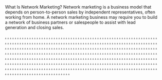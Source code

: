 What Is Network Marketing? Network marketing is a business model that depends on person-to-person sales by independent representatives, often working from home. A network marketing business may require you to build a network of business partners or salespeople to assist with lead generation and closing sales.

<a href="https://jusi3597.weebly.com">.</a>
<a href="https://jusi3598.weebly.com">.</a>
<a href="https://jusi3599.weebly.com">.</a>
<a href="https://jiusi241.weebly.com">.</a>
<a href="https://jus3601.weebly.com">.</a>
<a href="https://jusi3602.weebly.com">.</a>
<a href="https://jusi3603.weebly.com">.</a>
<a href="https://jusi3604.weebly.com">.</a>
<a href="https://jusi3605.weebly.com">.</a>
<a href="https://jusi3606.weebly.com">.</a>
<a href="https://jusi3607.weebly.com">.</a>
<a href="https://jusi3608.weebly.com">.</a>
<a href="https://jusi3609.weebly.com">.</a>
<a href="https://jiusi235.weebly.com">.</a>
<a href="https://jusi3611.weebly.com">.</a>
<a href="https://jusi3612.weebly.com">.</a>
<a href="https://jusi3613.weebly.com">.</a>
<a href="https://jusi3614.weebly.com">.</a>
<a href="https://jusi3615.weebly.com">.</a>
<a href="https://jusi3616.weebly.com">.</a>
<a href="https://jusi3617.weebly.com">.</a>
<a href="https://jusi3618.weebly.com">.</a>
<a href="https://jusi3619.weebly.com">.</a>
<a href="https://jiusi236.weebly.com">.</a>
<a href="https://jusi3621.weebly.com">.</a>
<a href="https://jusi3622.weebly.com">.</a>
<a href="https://jusi3623.weebly.com">.</a>
<a href="https://jusi3624.weebly.com">.</a>
<a href="https://jusi3625.weebly.com">.</a>
<a href="https://jusi3626.weebly.com">.</a>
<a href="https://jusi3627.weebly.com">.</a>
<a href="https://jusi3628.weebly.com">.</a>
<a href="https://jusi3629.weebly.com">.</a>
<a href="https://jiusi237.weebly.com">.</a>
<a href="https://jusi3631.weebly.com">.</a>
<a href="https://jusi3632.weebly.com">.</a>
<a href="https://jusi3633.weebly.com">.</a>
<a href="https://jusi3634.weebly.com">.</a>
<a href="https://jusi3635.weebly.com">.</a>
<a href="https://jusi3636.weebly.com">.</a>
<a href="https://jusi3637.weebly.com">.</a>
<a href="https://jusi3638.weebly.com">.</a>
<a href="https://jusi3639.weebly.com">.</a>
<a href="https://jiusi238.weebly.com">.</a>
<a href="https://jusi3641.weebly.com">.</a>
<a href="https://jusi3642.weebly.com">.</a>
<a href="https://jusi3643.weebly.com">.</a>
<a href="https://jusi3644.weebly.com">.</a>
<a href="https://jusi3645.weebly.com">.</a>
<a href="https://jusi3646.weebly.com">.</a>
<a href="https://jusi3647.weebly.com">.</a>
<a href="https://jusi3648.weebly.com">.</a>
<a href="https://jusi3649.weebly.com">.</a>
<a href="https://jiusi242.weebly.com">.</a>
<a href="https://jusi3651.weebly.com">.</a>
<a href="https://jusi3652.weebly.com">.</a>
<a href="https://jusi3653.weebly.com">.</a>
<a href="https://jusi3654.weebly.com">.</a>
<a href="https://jusi3655.weebly.com">.</a>
<a href="https://jusi3656.weebly.com">.</a>
<a href="https://jusi3657.weebly.com">.</a>
<a href="https://jusi3658.weebly.com">.</a>
<a href="https://jusi3659.weebly.com">.</a>
<a href="https://jiusi243.weebly.com">.</a>
<a href="https://jusi3661.weebly.com">.</a>
<a href="https://jusi3662.weebly.com">.</a>
<a href="https://jusi3663.weebly.com">.</a>
<a href="https://jusi3664.weebly.com">.</a>
<a href="https://jusi3665.weebly.com">.</a>
<a href="https://jusi3666.weebly.com">.</a>
<a href="https://jusi3667.weebly.com">.</a>
<a href="https://jusi3668.weebly.com">.</a>
<a href="https://jusi3669.weebly.com">.</a>
<a href="https://jiusi244.weebly.com">.</a>
<a href="https://jusi3671.weebly.com">.</a>
<a href="https://jusi3672.weebly.com">.</a>
<a href="https://jusi3673.weebly.com">.</a>
<a href="https://jusi3674.weebly.com">.</a>
<a href="https://jusi3675.weebly.com">.</a>
<a href="https://jusi3676.weebly.com">.</a>
<a href="https://jusi3677.weebly.com">.</a>
<a href="https://jusi3678.weebly.com">.</a>
<a href="https://jusi3679.weebly.com">.</a>
<a href="https://jiusi245.weebly.com">.</a>
<a href="https://jusi3681.weebly.com">.</a>
<a href="https://jusi3682.weebly.com">.</a>
<a href="https://jusi3683.weebly.com">.</a>
<a href="https://jusi3684.weebly.com">.</a>
<a href="https://jusi3685.weebly.com">.</a>
<a href="https://jusi3686.weebly.com">.</a>
<a href="https://jusi3687.weebly.com">.</a>
<a href="https://jusi3688.weebly.com">.</a>
<a href="https://jusi3689.weebly.com">.</a>
<a href="https://jiusi246.weebly.com">.</a>
<a href="https://jusi3691.weebly.com">.</a>
<a href="https://jusi3692.weebly.com">.</a>
<a href="https://jusi3693.weebly.com">.</a>
<a href="https://jusi3694.weebly.com">.</a>
<a href="https://jusi3695.weebly.com">.</a>
<a href="https://jusi3696.weebly.com">.</a>
<a href="https://jusi3697.weebly.com">.</a>
<a href="https://jusi3698.weebly.com">.</a>
<a href="https://jusi3699.weebly.com">.</a>
<a href="https://jiusi247.weebly.com">.</a>
<a href="https://jusi3701.weebly.com">.</a>
<a href="https://jusi3702.weebly.com">.</a>
<a href="https://jusi3703.weebly.com">.</a>
<a href="https://jusi3704.weebly.com">.</a>
<a href="https://jusi3705.weebly.com">.</a>
<a href="https://jusi3706.weebly.com">.</a>
<a href="https://jusi3707.weebly.com">.</a>
<a href="https://jusi3708.weebly.com">.</a>
<a href="https://jusi3709.weebly.com">.</a>
<a href="https://jiusi248.weebly.com">.</a>
<a href="https://jusi3711.weebly.com">.</a>
<a href="https://jusi3712.weebly.com">.</a>
<a href="https://jusi3713.weebly.com">.</a>
<a href="https://jusi3714.weebly.com">.</a>
<a href="https://jusi3715.weebly.com">.</a>
<a href="https://jusi3716.weebly.com">.</a>
<a href="https://jusi3717.weebly.com">.</a>
<a href="https://jusi3718.weebly.com">.</a>
<a href="https://jusi3719.weebly.com">.</a>
<a href="https://jiusi249.weebly.com">.</a>
<a href="https://jusi3721.weebly.com">.</a>
<a href="https://jusi3722.weebly.com">.</a>
<a href="https://jusi3723.weebly.com">.</a>
<a href="https://jusi3724.weebly.com">.</a>
<a href="https://jusi3725.weebly.com">.</a>
<a href="https://jusi3726.weebly.com">.</a>
<a href="https://jusi3727.weebly.com">.</a>
<a href="https://jusi3728.weebly.com">.</a>
<a href="https://jusi3729.weebly.com">.</a>
<a href="https://jiusi250.weebly.com">.</a>
<a href="https://jusi3731.weebly.com">.</a>
<a href="https://jusi3732.weebly.com">.</a>
<a href="https://jusi3733.weebly.com">.</a>
<a href="https://jusi3734.weebly.com">.</a>
<a href="https://jusi3735.weebly.com">.</a>
<a href="https://jusi3736.weebly.com">.</a>
<a href="https://jusi3737.weebly.com">.</a>
<a href="https://jusi3738.weebly.com">.</a>
<a href="https://jusi3739.weebly.com">.</a>
<a href="https://jiusi251.weebly.com">.</a>
<a href="https://jusi3741.weebly.com">.</a>
<a href="https://jusi3742.weebly.com">.</a>
<a href="https://jusi3743.weebly.com">.</a>
<a href="https://jusi3744.weebly.com">.</a>
<a href="https://jusi3745.weebly.com">.</a>
<a href="https://jusi3746.weebly.com">.</a>
<a href="https://jusi3747.weebly.com">.</a>
<a href="https://jusi3748.weebly.com">.</a>
<a href="https://jusi3749.weebly.com">.</a>
<a href="https://jiusi252.weebly.com">.</a>
<a href="https://jusi3751.weebly.com">.</a>
<a href="https://jusi3752.weebly.com">.</a>
<a href="https://jusi3753.weebly.com">.</a>
<a href="https://jusi3754.weebly.com">.</a>
<a href="https://jusi3755.weebly.com">.</a>
<a href="https://jusi3756.weebly.com">.</a>
<a href="https://jusi3757.weebly.com">.</a>
<a href="https://jusi3758.weebly.com">.</a>
<a href="https://jusi3759.weebly.com">.</a>
<a href="https://jiusi253.weebly.com">.</a>
<a href="https://jusi3761.weebly.com">.</a>
<a href="https://jusi3762.weebly.com">.</a>
<a href="https://jusi3763.weebly.com">.</a>
<a href="https://jusi3764.weebly.com">.</a>
<a href="https://jusi3765.weebly.com">.</a>
<a href="https://jusi3766.weebly.com">.</a>
<a href="https://jusi3767.weebly.com">.</a>
<a href="https://jusi3768.weebly.com">.</a>
<a href="https://jusi3769.weebly.com">.</a>
<a href="https://jiusi254.weebly.com">.</a>
<a href="https://jusi3771.weebly.com">.</a>
<a href="https://jusi3772.weebly.com">.</a>
<a href="https://jusi3773.weebly.com">.</a>
<a href="https://jusi3774.weebly.com">.</a>
<a href="https://jusi3775.weebly.com">.</a>
<a href="https://jusi3776.weebly.com">.</a>
<a href="https://jusi3777.weebly.com">.</a>
<a href="https://jusi3778.weebly.com">.</a>
<a href="https://jusi3779.weebly.com">.</a>
<a href="https://jiusi255.weebly.com">.</a>
<a href="https://jusi3781.weebly.com">.</a>
<a href="https://jusi3782.weebly.com">.</a>
<a href="https://jusi3783.weebly.com">.</a>
<a href="https://jusi3784.weebly.com">.</a>
<a href="https://jusi3785.weebly.com">.</a>
<a href="https://jusi3786.weebly.com">.</a>
<a href="https://jusi3787.weebly.com">.</a>
<a href="https://jusi3788.weebly.com">.</a>
<a href="https://jusi3789.weebly.com">.</a>
<a href="https://jiusi256.weebly.com">.</a>
<a href="https://jusi3791.weebly.com">.</a>
<a href="https://jusi3792.weebly.com">.</a>
<a href="https://jusi3793.weebly.com">.</a>
<a href="https://jusi3794.weebly.com">.</a>
<a href="https://jusi3795.weebly.com">.</a>
<a href="https://jusi3796.weebly.com">.</a>
<a href="https://jusi3797.weebly.com">.</a>
<a href="https://jusi3798.weebly.com">.</a>
<a href="https://jusi3799.weebly.com">.</a>
<a href="https://jiusi257.weebly.com">.</a>
<a href="https://jusi3801.weebly.com">.</a>
<a href="https://jusi3802.weebly.com">.</a>
<a href="https://jusi3803.weebly.com">.</a>
<a href="https://jusi3804.weebly.com">.</a>
<a href="https://jusi3805.weebly.com">.</a>
<a href="https://jusi3806.weebly.com">.</a>
<a href="https://jusi3807.weebly.com">.</a>
<a href="https://jusi3808.weebly.com">.</a>
<a href="https://jusi3809.weebly.com">.</a>
<a href="https://jiusi258.weebly.com">.</a>
<a href="https://jusi3811.weebly.com">.</a>
<a href="https://jusi3812.weebly.com">.</a>
<a href="https://jusi3813.weebly.com">.</a>
<a href="https://jusi3814.weebly.com">.</a>
<a href="https://jusi3815.weebly.com">.</a>
<a href="https://jusi3816.weebly.com">.</a>
<a href="https://jusi3817.weebly.com">.</a>
<a href="https://jusi3818.weebly.com">.</a>
<a href="https://jusi3819.weebly.com">.</a>
<a href="https://jiusi259.weebly.com">.</a>
<a href="https://jusi3821.weebly.com">.</a>
<a href="https://jusi3822.weebly.com">.</a>
<a href="https://jusi3823.weebly.com">.</a>
<a href="https://jusi3824.weebly.com">.</a>
<a href="https://jusi3825.weebly.com">.</a>
<a href="https://jusi3826.weebly.com">.</a>
<a href="https://jusi3827.weebly.com">.</a>
<a href="https://jusi3828.weebly.com">.</a>
<a href="https://jusi3829.weebly.com">.</a>
<a href="https://jisi378.weebly.com">.</a>
<a href="https://jusi3831.weebly.com">.</a>
<a href="https://jusi3832.weebly.com">.</a>
<a href="https://jusi3833.weebly.com">.</a>
<a href="https://jusi3834.weebly.com">.</a>
<a href="https://jusi3835.weebly.com">.</a>
<a href="https://jusi3836.weebly.com">.</a>
<a href="https://jusi3837.weebly.com">.</a>
<a href="https://jusi3838.weebly.com">.</a>
<a href="https://jusi3839.weebly.com">.</a>
<a href="https://jisi379.weebly.com">.</a>
<a href="https://jusi3841.weebly.com">.</a>
<a href="https://jusi3842.weebly.com">.</a>
<a href="https://jusi3843.weebly.com">.</a>
<a href="https://jusi3844.weebly.com">.</a>
<a href="https://jusi3845.weebly.com">.</a>
<a href="https://jusi3846.weebly.com">.</a>
<a href="https://jusi3847.weebly.com">.</a>
<a href="https://jusi3848.weebly.com">.</a>
<a href="https://jusi3849.weebly.com">.</a>
<a href="https://jisi380.weebly.com">.</a>
<a href="https://jusi3851.weebly.com">.</a>
<a href="https://jusi3852.weebly.com">.</a>
<a href="https://jusi3853.weebly.com">.</a>
<a href="https://jusi3854.weebly.com">.</a>
<a href="https://jusi3855.weebly.com">.</a>
<a href="https://jusi3856.weebly.com">.</a>
<a href="https://jusi3857.weebly.com">.</a>
<a href="https://jusi3858.weebly.com">.</a>
<a href="https://jusi3859.weebly.com">.</a>
<a href="https://jisi381.weebly.com">.</a>
<a href="https://jusi3861.weebly.com">.</a>
<a href="https://jusi3862.weebly.com">.</a>
<a href="https://jusi3863.weebly.com">.</a>
<a href="https://jusi3864.weebly.com">.</a>
<a href="https://jusi3865.weebly.com">.</a>
<a href="https://jusi3866.weebly.com">.</a>
<a href="https://jusi3867.weebly.com">.</a>
<a href="https://jusi3868.weebly.com">.</a>
<a href="https://jusi3869.weebly.com">.</a>
<a href="https://jisi421.weebly.com">.</a>
<a href="https://jusi3871.weebly.com">.</a>
<a href="https://jusi3872.weebly.com">.</a>
<a href="https://jusi3873.weebly.com">.</a>
<a href="https://jusi3874.weebly.com">.</a>
<a href="https://jusi3875.weebly.com">.</a>
<a href="https://jusi3876.weebly.com">.</a>
<a href="https://jusi3877.weebly.com">.</a>
<a href="https://jusi3878.weebly.com">.</a>
<a href="https://jusi3879.weebly.com">.</a>
<a href="https://jisi420.weebly.com">.</a>
<a href="https://jusi3881.weebly.com">.</a>
<a href="https://jusi3882.weebly.com">.</a>
<a href="https://jusi3883.weebly.com">.</a>
<a href="https://jusi3884.weebly.com">.</a>
<a href="https://jusi3885.weebly.com">.</a>
<a href="https://jusi3886.weebly.com">.</a>
<a href="https://jusi3887.weebly.com">.</a>
<a href="https://jusi3888.weebly.com">.</a>
<a href="https://jusi3889.weebly.com">.</a>
<a href="https://jisi419.weebly.com">.</a>
<a href="https://jusi3891.weebly.com">.</a>
<a href="https://jusi3892.weebly.com">.</a>
<a href="https://jusi3893.weebly.com">.</a>
<a href="https://jusi3894.weebly.com">.</a>
<a href="https://jusi3895.weebly.com">.</a>
<a href="https://jusi3896.weebly.com">.</a>
<a href="https://jusi3897.weebly.com">.</a>
<a href="https://jusi3898.weebly.com">.</a>
<a href="https://jusi3899.weebly.com">.</a>
<a href="https://jisi418.weebly.com">.</a>
<a href="https://jusi3901.weebly.com">.</a>
<a href="https://jusi3902.weebly.com">.</a>
<a href="https://jusi3903.weebly.com">.</a>
<a href="https://jusi3904.weebly.com">.</a>
<a href="https://jusi3905.weebly.com">.</a>
<a href="https://jusi3906.weebly.com">.</a>
<a href="https://jusi3907.weebly.com">.</a>
<a href="https://jusi3908.weebly.com">.</a>
<a href="https://jusi3909.weebly.com">.</a>
<a href="https://jisi417.weebly.com">.</a>
<a href="https://jusi3911.weebly.com">.</a>
<a href="https://jusi3912.weebly.com">.</a>
<a href="https://jusi3913.weebly.com">.</a>
<a href="https://jusi3914.weebly.com">.</a>
<a href="https://jusi3915.weebly.com">.</a>
<a href="https://jusi3916.weebly.com">.</a>
<a href="https://jusi3917.weebly.com">.</a>
<a href="https://jusi3918.weebly.com">.</a>
<a href="https://jusi3919.weebly.com">.</a>
<a href="https://jisi416.weebly.com">.</a>
<a href="https://jusi3921.weebly.com">.</a>
<a href="https://jusi3922.weebly.com">.</a>
<a href="https://jusi3923.weebly.com">.</a>
<a href="https://jusi3924.weebly.com">.</a>
<a href="https://jusi3925.weebly.com">.</a>
<a href="https://jusi3926.weebly.com">.</a>
<a href="https://jusi3927.weebly.com">.</a>
<a href="https://jusi3928.weebly.com">.</a>
<a href="https://jusi3929.weebly.com">.</a>
<a href="https://jisi415.weebly.com">.</a>
<a href="https://jusi3931.weebly.com">.</a>
<a href="https://jusi3932.weebly.com">.</a>
<a href="https://jusi3933.weebly.com">.</a>
<a href="https://jusi3934.weebly.com">.</a>
<a href="https://jusi3935.weebly.com">.</a>
<a href="https://jusi3936.weebly.com">.</a>
<a href="https://jusi3937.weebly.com">.</a>
<a href="https://jusi3938.weebly.com">.</a>
<a href="https://jusi3939.weebly.com">.</a>
<a href="https://jisi414.weebly.com">.</a>
<a href="https://jusi3941.weebly.com">.</a>
<a href="https://jusi3942.weebly.com">.</a>
<a href="https://jusi3943.weebly.com">.</a>
<a href="https://jusi3944.weebly.com">.</a>
<a href="https://jusi3945.weebly.com">.</a>
<a href="https://jusi3946.weebly.com">.</a>
<a href="https://jusi3947.weebly.com">.</a>
<a href="https://jusi3948.weebly.com">.</a>
<a href="https://jusi3949.weebly.com">.</a>
<a href="https://jisi413.weebly.com">.</a>
<a href="https://jusi3951.weebly.com">.</a>
<a href="https://jusi3952.weebly.com">.</a>
<a href="https://jusi3953.weebly.com">.</a>
<a href="https://jusi3954.weebly.com">.</a>
<a href="https://jusi3955.weebly.com">.</a>
<a href="https://jusi3956.weebly.com">.</a>
<a href="https://jusi3957.weebly.com">.</a>
<a href="https://jusi3958.weebly.com">.</a>
<a href="https://jusi3959.weebly.com">.</a>
<a href="https://jisi412.weebly.com">.</a>
<a href="https://jusi3961.weebly.com">.</a>
<a href="https://jusi3962.weebly.com">.</a>
<a href="https://jusi3963.weebly.com">.</a>
<a href="https://jusi3964.weebly.com">.</a>
<a href="https://jusi3965.weebly.com">.</a>
<a href="https://jusi3966.weebly.com">.</a>
<a href="https://jusi3967.weebly.com">.</a>
<a href="https://jusi3968.weebly.com">.</a>
<a href="https://jusi3969.weebly.com">.</a>
<a href="https://jisi411.weebly.com">.</a>
<a href="https://jusi3971.weebly.com">.</a>
<a href="https://jusi3972.weebly.com">.</a>
<a href="https://jusi3973.weebly.com">.</a>
<a href="https://jusi3974.weebly.com">.</a>
<a href="https://jusi3975.weebly.com">.</a>
<a href="https://jusi3976.weebly.com">.</a>
<a href="https://jusi3977.weebly.com">.</a>
<a href="https://jusi3978.weebly.com">.</a>
<a href="https://jusi3979.weebly.com">.</a>
<a href="https://jisi410.weebly.com">.</a>
<a href="https://jusi3981.weebly.com">.</a>
<a href="https://jusi3982.weebly.com">.</a>
<a href="https://jusi3983.weebly.com">.</a>
<a href="https://jusi3984.weebly.com">.</a>
<a href="https://jusi3985.weebly.com">.</a>
<a href="https://jusi3986.weebly.com">.</a>
<a href="https://jusi3987.weebly.com">.</a>
<a href="https://jusi3988.weebly.com">.</a>
<a href="https://jusi3989.weebly.com">.</a>
<a href="https://jisi409.weebly.com">.</a>
<a href="https://jusi3991.weebly.com">.</a>
<a href="https://jusi3992.weebly.com">.</a>
<a href="https://jusi3993.weebly.com">.</a>
<a href="https://jusi3994.weebly.com">.</a>
<a href="https://jusi3995.weebly.com">.</a>
<a href="https://jusi3996.weebly.com">.</a>
<a href="https://jusi3997.weebly.com">.</a>
<a href="https://jusi3998.weebly.com">.</a>
<a href="https://jusi3999.weebly.com">.</a>
<a href="https://jisi408.weebly.com">.</a>
<a href="https://jusi4001.weebly.com">.</a>
<a href="https://jusi4002.weebly.com">.</a>
<a href="https://jusi4003.weebly.com">.</a>
<a href="https://jusi4004.weebly.com">.</a>
<a href="https://jusi4005.weebly.com">.</a>
<a href="https://jusi4006.weebly.com">.</a>
<a href="https://jusi4007.weebly.com">.</a>
<a href="https://jusi4008.weebly.com">.</a>
<a href="https://jusi4009.weebly.com">.</a>
<a href="https://jisi407.weebly.com">.</a>
<a href="https://jusi4011.weebly.com">.</a>
<a href="https://jusi4012.weebly.com">.</a>
<a href="https://jusi4013.weebly.com">.</a>
<a href="https://jusi4014.weebly.com">.</a>
<a href="https://jusi4015.weebly.com">.</a>
<a href="https://jusi4016.weebly.com">.</a>
<a href="https://jusi4017.weebly.com">.</a>
<a href="https://jusi4018.weebly.com">.</a>
<a href="https://jusi4019.weebly.com">.</a>
<a href="https://jisi406.weebly.com">.</a>
<a href="https://jusi4021.weebly.com">.</a>
<a href="https://jusi4022.weebly.com">.</a>
<a href="https://jusi4023.weebly.com">.</a>
<a href="https://jusi4024.weebly.com">.</a>
<a href="https://jusi4025.weebly.com">.</a>
<a href="https://jusi4026.weebly.com">.</a>
<a href="https://jusi4027.weebly.com">.</a>
<a href="https://jusi4028.weebly.com">.</a>
<a href="https://jusi4029.weebly.com">.</a>
<a href="https://jisi405.weebly.com">.</a>
<a href="https://jusi4031.weebly.com">.</a>
<a href="https://jusi4032.weebly.com">.</a>
<a href="https://jusi4033.weebly.com">.</a>
<a href="https://jusi4034.weebly.com">.</a>
<a href="https://jusi4035.weebly.com">.</a>
<a href="https://jusi4036.weebly.com">.</a>
<a href="https://jusi4037.weebly.com">.</a>
<a href="https://jusi4038.weebly.com">.</a>
<a href="https://jusi4039.weebly.com">.</a>
<a href="https://jisi404.weebly.com">.</a>
<a href="https://jusi4041.weebly.com">.</a>
<a href="https://jusi4042.weebly.com">.</a>
<a href="https://jusi4043.weebly.com">.</a>
<a href="https://jusi4044.weebly.com">.</a>
<a href="https://jusi4045.weebly.com">.</a>
<a href="https://jusi4046.weebly.com">.</a>
<a href="https://jusi4047.weebly.com">.</a>
<a href="https://jusi4048.weebly.com">.</a>
<a href="https://jusi4049.weebly.com">.</a>
<a href="https://jisi403.weebly.com">.</a>
<a href="https://jusi4051.weebly.com">.</a>
<a href="https://jusi4052.weebly.com">.</a>
<a href="https://jusi4053.weebly.com">.</a>
<a href="https://jusi4054.weebly.com">.</a>
<a href="https://jusi4055.weebly.com">.</a>
<a href="https://jusi4056.weebly.com">.</a>
<a href="https://jusi4057.weebly.com">.</a>
<a href="https://jusi4058.weebly.com">.</a>
<a href="https://jusi4059.weebly.com">.</a>
<a href="https://jisi402.weebly.com">.</a>
<a href="https://jusi4061.weebly.com">.</a>
<a href="https://jusi4062.weebly.com">.</a>
<a href="https://jusi4063.weebly.com">.</a>
<a href="https://jusi4064.weebly.com">.</a>
